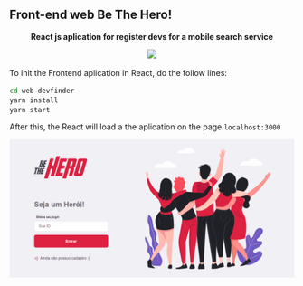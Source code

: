 ## Front-end web Be The Hero!
<p align="center">
<strong>React js aplication for register devs for a mobile search service</strong>
</p>
<p align="center">
  
  <a aria-label="React Version" href="https://github.com/facebook/react/blob/master/CHANGELOG.md#16120-november-14-2019">
    <img src="https://img.shields.io/badge/react-16.13.0-informational?logo=react"></img>
  </a>

</p>

To init the Frontend aplication in React, do the follow lines:
```bash
cd web-devfinder
yarn install
yarn start
```
After this, the React will load a the aplication on the page `localhost:3000`
  

![demo](demo/demo.gif)
